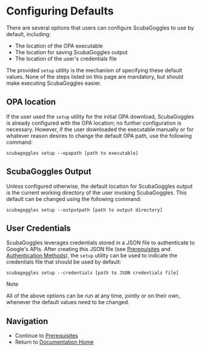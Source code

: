 
# Configuring Defaults
There are several options that users can configure ScubaGoggles to use by default, including:
- The location of the OPA executable
- The location for saving ScubaGoggles output
- The location of the user's credentials file

The provided `setup` utility is the mechanism of specifying these default values. None of the steps listed on this page are mandatory,
but should make executing ScubaGoggles easier.

## OPA location
If the user used the `setup` utility for the initial OPA download, ScubaGoggles is already configured with the OPA location;
no further configuration is necessary. However, if the user downloaded the executable manually or for whatever reason
desires to change the default OPA path, use the following command:
```
scubagoggles setup --opapath [path to executable]
```

## ScubaGoggles Output
Unless configured otherwise, the default location for ScubaGoggles output is the current working directory of the user
invoking ScubaGoggles. This default can be changed using the following command:
```
scubagoggles setup --outputpath [path to output directory]
```

## User Credentials
ScubaGoggles leverages credentials stored in a JSON file to authenticate to Google's APIs. After creating this JSON file
(see [Prerequisites](../prerequisites/Prerequisites.md) and [Authentication Methods](/docs/authentication/AuthenticationMethods.md)), the `setup` utility can be used to indicate the credentials file that should be used by default:
```
scubagoggles setup --credentials [path to JSON credentials file]
```

> [!NOTE]
> All of the above options can be run at any time, jointly or on their own, whenever the default values need to be changed.

## Navigation
- Continue to [Prerequisites](../prerequisites/Prerequisites.md)
- Return to [Documentation Home](/README.md)
